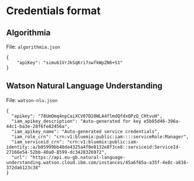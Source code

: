 # Credentials format

## Algorithmia

File: `algorithmia.json`

```
{
    "apiKey": "simu61VrJkSqKri7swfkWpZN6+S1"
}
```

## Watson Natural Language Understanding

File: `watson-nlu.json`

```
{
  "apikey": "78UmOmq4npCaiXCV07D28WLA4flmdQfdxQPzQ_CHtvuH",
  "iam_apikey_description": "Auto-generated for key e5b85d46-396a-44c1-ba3e-28f6fe82456a",
  "iam_apikey_name": "Auto-generated service credentials",
  "iam_role_crn": "crn:v1:bluemix:public:iam::::serviceRole:Manager",
  "iam_serviceid_crn": "crn:v1:bluemix:public:iam-identity::a/b85999bb40de4325a4f0e8132e8f3ce8::serviceid:ServiceId-27166e54-52bb-40a0-8599-dc3428326972",
  "url": "https://api.eu-gb.natural-language-understanding.watson.cloud.ibm.com/instances/45a6f65a-a35f-4e8c-a816-372da6123c38"
}
```
